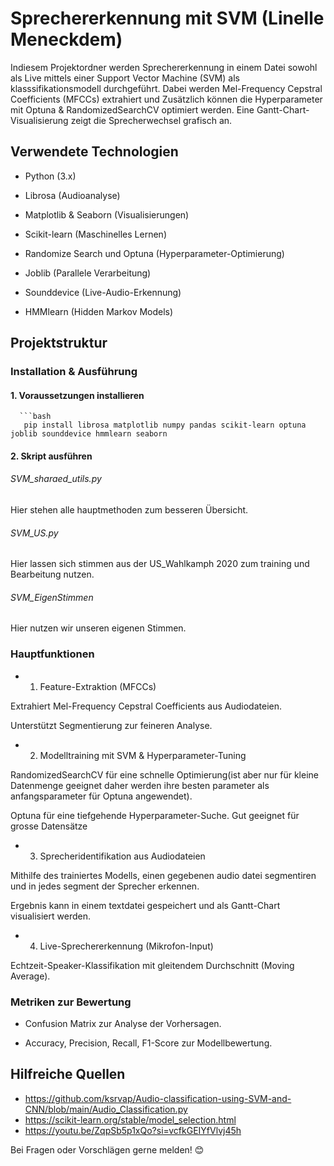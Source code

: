  # Sprechererkennung mit SVM (Linelle Meneckdem)
Indiesem Projektordner werden Sprechererkennung in einem Datei sowohl als Live mittels einer Support Vector Machine (SVM) als klasssifikationsmodell durchgeführt. Dabei werden Mel-Frequency Cepstral Coefficients (MFCCs) extrahiert und Zusätzlich können die Hyperparameter mit Optuna & RandomizedSearchCV optimiert werden. Eine Gantt-Chart-Visualisierung zeigt die Sprecherwechsel grafisch an.

## Verwendete Technologien

- Python (3.x)

- Librosa (Audioanalyse)

- Matplotlib & Seaborn (Visualisierungen)

- Scikit-learn (Maschinelles Lernen)

- Randomize Search und Optuna (Hyperparameter-Optimierung)

- Joblib (Parallele Verarbeitung)

- Sounddevice (Live-Audio-Erkennung)

- HMMlearn (Hidden Markov Models)

## Projektstruktur

### Installation & Ausführung

#### 1. Voraussetzungen installieren
  
      ```bash
       pip install librosa matplotlib numpy pandas scikit-learn optuna joblib sounddevice hmmlearn seaborn

#### 2. Skript ausführen

###### SVM_sharaed_utils.py 
Hier stehen alle hauptmethoden zum besseren Übersicht.
###### SVM_US.py 
Hier lassen sich stimmen aus der US_Wahlkamph 2020 zum training und Bearbeitung nutzen.
###### SVM_EigenStimmen
Hier nutzen wir unseren eigenen Stimmen.

### Hauptfunktionen

- 1. Feature-Extraktion (MFCCs)

Extrahiert Mel-Frequency Cepstral Coefficients aus Audiodateien.

Unterstützt Segmentierung zur feineren Analyse.

- 2. Modelltraining mit SVM & Hyperparameter-Tuning

RandomizedSearchCV für eine schnelle Optimierung(ist aber nur für kleine  Datenmenge geeignet daher werden ihre besten parameter als anfangsparameter für Optuna angewendet).

Optuna für eine tiefgehende Hyperparameter-Suche. Gut geeignet für grosse Datensätze

- 3. Sprecheridentifikation aus Audiodateien

Mithilfe des trainiertes Modells, einen gegebenen audio datei segmentiren und in jedes segment der Sprecher erkennen.

Ergebnis kann in einem textdatei gespeichert und als Gantt-Chart visualisiert werden.

- 4. Live-Sprechererkennung (Mikrofon-Input)

Echtzeit-Speaker-Klassifikation mit gleitendem Durchschnitt (Moving Average).


### Metriken zur Bewertung

- Confusion Matrix zur Analyse der Vorhersagen.

- Accuracy, Precision, Recall, F1-Score zur Modellbewertung.

## Hilfreiche Quellen
- https://github.com/ksrvap/Audio-classification-using-SVM-and-CNN/blob/main/Audio_Classification.py​
- https://scikit-learn.org/stable/model_selection.html
- https://youtu.be/ZqpSb5p1xQo?si=vcfkGEIYfVlvj45h

Bei Fragen oder Vorschlägen gerne melden! 😊
